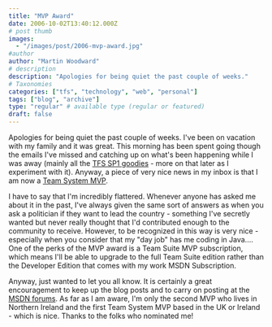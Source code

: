 ```yaml
---
title: "MVP Award"
date: 2006-10-02T13:40:12.000Z
# post thumb
images:
  - "/images/post/2006-mvp-award.jpg"
#author
author: "Martin Woodward"
# description
description: "Apologies for being quiet the past couple of weeks."
# Taxonomies
categories: ["tfs", "technology", "web", "personal"]
tags: ["blog", "archive"]
type: "regular" # available type (regular or featured)
draft: false
---
```

Apologies for being quiet the past couple of weeks.  I've been on vacation with my family and it was great.  This morning has been spent going though the emails I've missed and catching up on what's been happening while I was away (mainly all the [TFS SP1 goodies](http://blogs.msdn.com/bharry/archive/2006/09/26/772371.aspx) - more on that later as I experiment with it).  Anyway, a piece of very nice news in my inbox is that I am now a [Team System MVP](http://mvp.support.microsoft.com/communities/mvp.aspx?product=1&competency=Visual+Developer+-+Team+System&page=3).   

I have to say that I'm incredibly flattered.  Whenever anyone has asked me about it in the past, I've always given the same sort of answers as when you ask a politician if they want to lead the country - something I've secretly wanted but never really thought that I'd contributed enough to the community to receive.  However, to be recognized in this way is very nice - especially when you consider that my "day job" has me coding in Java....  One of the perks of the MVP award is a Team Suite MVP subscription, which means I'll be able to upgrade to the full Team Suite edition rather than the Developer Edition that comes with my work MSDN Subscription. 

Anyway, just wanted to let you all know.  It is certainly a great encouragement to keep up the blog posts and to carry on posting at the [MSDN forums](http://forums.microsoft.com/MSDN/default.aspx?ForumGroupID=5&SiteID=1).  As far as I am aware, I'm only the second MVP who lives in Northern Ireland and the first Team System MVP based in the UK or Ireland - which is nice.  Thanks to the folks who nominated me!